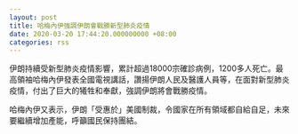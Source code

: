 ```yaml
---
layout: post
title: 哈梅內伊強調伊朗會戰勝新型肺炎疫情
date: 2020-03-20 17:44:20.000000000 +08:00
categories: rss
---
```


伊朗持續受新型肺炎疫情影響，累計超過18000宗確診病例，1200多人死亡。最高領袖哈梅內伊發表全國電視講話，讚揚伊朗人民及醫護人員等，在面對新型肺炎疫情，付出了巨大的犧牲和奉獻，強調伊朗將會戰勝疫情。

哈梅內伊又表示，伊朗「受惠於」美國制裁，令國家在所有領域都自給自足，未來要繼續增加產能，呼籲國民保持團結。

